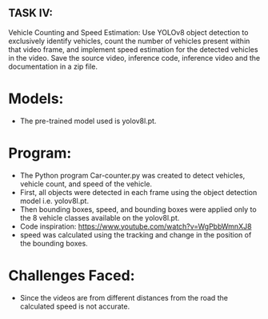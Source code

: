 ## TASK IV:

Vehicle Counting and Speed Estimation: Use YOLOv8 object detection to exclusively
identify vehicles, count the number of vehicles present within that video frame, and
implement speed estimation for the detected vehicles in the video.
Save the source video, inference code, inference video and the documentation in a zip
file.


# Models:
- The pre-trained model used is yolov8l.pt.

# Program:
- The Python program Car-counter.py was created to detect vehicles, vehicle count, and speed of the vehicle.
- First, all objects were detected in each frame using the object detection model i.e. yolov8l.pt.
- Then bounding boxes, speed, and bounding boxes were applied only to the 8 vehicle classes available on the yolov8l.pt.
- Code inspiration: https://www.youtube.com/watch?v=WgPbbWmnXJ8
- speed was calculated using the tracking and change in the position of the bounding boxes.

# Challenges Faced: 
- Since the videos are from different distances from the road the calculated speed is not accurate.
